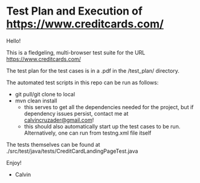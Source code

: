 # Test Plan and Execution of https://www.creditcards.com/

Hello! 

This is a fledgeling, multi-browser test suite for the URL https://www.creditcards.com/

The test plan for the test cases is in a .pdf in the /test_plan/ directory.

The automated test scripts in this repo can be run as follows: 
- git pull/git clone to local
- mvn clean install
	- this serves to get all the dependencies needed for the project, but if dependency issues persist, contact me at calvincruzader@gmail.com!
	- this should also automatically start up the test cases to be run. Alternatively, one can run from testng.xml file itself 

The tests themselves can be found at ./src/test/java/tests/CreditCardLandingPageTest.java


Enjoy! 
- Calvin 

